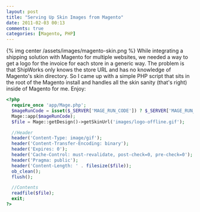 ```yaml
---
layout: post
title: "Serving Up Skin Images from Magento"
date: 2011-02-03 00:13
comments: true
categories: [Magento, PHP]
---
```

{% img center /assets/images/magento-skin.png %}
While integrating a shipping solution with Magento for multiple websites, we needed a way to get a logo for the invoice for each store in a generic way.  The problem is that ShipWorks only knows the store URL and has no knowledge of Magento's skin directory. So I came up with a simple PHP script that sits in the root of the Magento install and handles all the skin sanity (that's right) inside of Magento for me. Enjoy:

``` php
<?php
  require_once 'app/Mage.php';
  $mageRunCode = isset($_SERVER['MAGE_RUN_CODE']) ? $_SERVER['MAGE_RUN_CODE'] : '';
  Mage::app($mageRunCode);
  $file = Mage::getDesign()->getSkinUrl('images/logo-offline.gif');

  //Header
  header('Content-Type: image/gif');
  header('Content-Transfer-Encoding: binary');
  header('Expires: 0');
  header('Cache-Control: must-revalidate, post-check=0, pre-check=0');
  header('Pragma: public');
  header('Content-Length: ' . filesize($file));
  ob_clean();
  flush();

  //Contents
  readfile($file);
  exit;
?>
```
